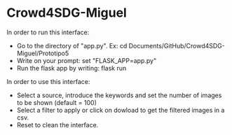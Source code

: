 # Crowd4SDG-Miguel
In order to run this interface:

- Go to the directory of "app.py". Ex:
    cd Documents/GitHub/Crowd4SDG-Miguel/Prototipo5
- Write on your prompt:
    set "FLASK_APP=app.py"
- Run the flask app by writing:
    flask run


In order to use this interface:
- Select a source, introduce the keywords and set the number of images to be shown (default = 100)
- Select a filter to apply or click on dowload to get the filtered images in a csv.
- Reset to clean the interface.
